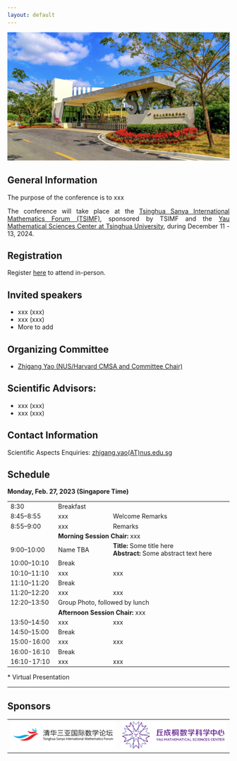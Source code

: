 ```yaml
---
layout: default
---
```

![tour](./pic/tour-tsimf.png)

## General Information
 <p style="text-align:justify;">
 The purpose of the conference is to xxx
 </p>


 <p style="text-align:justify;">
The conference will take place at the <a href="http://www.tsimf.cn/">Tsinghua Sanya International Mathematics Forum (TSIMF)</a>, sponsored by TSIMF and the <a href="https://ymsc.tsinghua.edu.cn/en/">Yau Mathematical Sciences Center at Tsinghua University</a>, during December 11 - 13, 2024.
 </p>

## Registration
Register [here](URL-TBA) to attend in-person.
## Invited speakers 
* xxx (xxx)
* xxx (xxx)
* More to add

## Organizing Committee
* [Zhigang Yao (NUS/Harvard CMSA and Committee Chair)](https://zhigang-yao.github.io/)

## Scientific Advisors: 
* xxx (xxx)
* xxx (xxx)
  
## Contact Information
Scientific Aspects Enquiries: <a href="mailto:zhigang.yao@nus.edu.sg">zhigang.yao(AT)nus.edu.sg</a>

## Schedule

<p><strong>Monday, Feb. 27, 2023 (Singapore Time)</strong></p>

<table width="850">
<tbody>
<tr>
  <td width="150">8:30</td>
  <td colspan="2" >Breakfast</td>
</tr>
<tr>
  <td width="150">8:45–8:55</td>
  <td width="200">xxx</td>
  <td width="500">Welcome Remarks</td>
</tr>
<tr>
  <td width="150">8:55–9:00</td>
  <td width="200">xxx</td>
  <td width="500">Remarks</td>
</tr>
<tr>
  <td width="150"></td>
  <td colspan="2"> <strong>Morning Session Chair:</strong> xxx</td>
</tr>
<tr>
  <td width="150">9:00–10:00</td>
  <td width="200">Name TBA</td>
  <td width="500"><strong>Title:</strong> Some title here<br>
  <strong>Abstract:</strong> Some abstract text here</td>
</tr>
<tr>
  <td width="150">10:00–10:10</td>
  <td colspan="2">Break</td>
</tr>
<tr>
  <td width="150">10:10–11:10</td>
  <td width="200">xxx</td>
  <td width="500">xxx</td>
</tr>
<tr>
  <td width="150">11:10–11:20</td>
  <td colspan="2">Break</td>
</tr>
<tr>
  <td width="150">11:20–12:20</td>
  <td width="200">xxx</td>
  <td width="500">xxx</td>
</tr>
<tr>
  <td width="150"> 12:20–13:50</td>
  <td colspan="2">Group Photo, followed by lunch</td>
</tr>
<tr>
  <td width="00"></td>
  <td colspan="2"> <strong>Afternoon Session Chair:</strong> xxx</td>
</tr>
<tr>
  <td width="150">13:50–14:50</td>
  <td width="200">xxx</td>
  <td width="500">xxx</td>
</tr>
<tr>
  <td width="150">14:50–15:00</td>
  <td colspan="2">Break</td>
</tr>
<tr>
  <td width="150">15:00-16:00</td>
  <td width="200">xxx</td>
  <td width="500">xxx</td>
</tr>
<tr>
  <td width="150">16:00-16:10</td>
  <td colspan="2">Break</td>
</tr>
<tr>
  <td width="150">16:10-17:10</td>
  <td width="200">xxx</td>
  <td width="500">xxx</td>
</tr>
</tbody>
</table>

<p>* Virtual Presentation</p>
<hr />



## Sponsors
<!-- ![yanqi](./pic/yanqi_small.png)
![ymsc](./pic/yanqi_small.png) -->

<table>
<tr>
<td width="50%"><img src="./pic/tsimf.png" alt="tsimf_logo" width="100%"></td>
<td width="50%"><img src="./pic/YMSC_small.png" alt="ymsc_logo" width="100%"></td>
</tr>
</table>